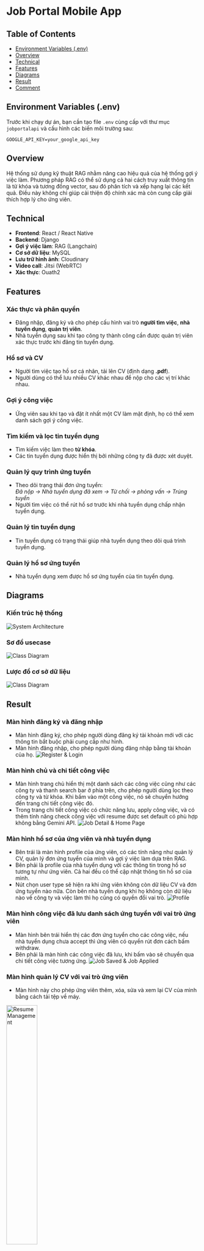 # Job Portal Mobile App

## Table of Contents
- [Environment Variables (.env)](#environment-variables-env)
- [Overview](#overview)
- [Technical](#technical)
- [Features](#features)
- [Diagrams](#diagrams)
- [Result](#result)
- [Comment](#comment)

## Environment Variables (.env)

Trước khi chạy dự án, bạn cần tạo file `.env` cùng cấp với thư mục `jobportalapi` và cấu hình các biến môi trường sau:

```env
GOOGLE_API_KEY=your_google_api_key
```

## Overview
Hệ thống sử dụng kỹ thuật RAG nhằm nâng cao hiệu quả của hệ thống gợi ý việc làm. Phương pháp RAG có thể sử dụng cả hai cách truy xuất thông tin là từ khóa và tương đồng vector, sau đó phân tích và xếp hạng lại các kết quả. Điều này không chỉ giúp cải thiện độ chính xác mà còn cung cấp giải thích hợp lý cho ứng viên.


## Technical
- **Frontend**: React / React Native
- **Backend**: Django 
- **Gợi ý việc làm**: RAG (Langchain)
- **Cơ sở dữ liệu**: MySQL  
- **Lưu trữ hình ảnh**: Cloudinary  
- **Video call**: Jitsi (WebRTC)  
- **Xác thực**: Ouath2

## Features

### Xác thực và phân quyền
- Đăng nhập, đăng ký và cho phép cấu hình vai trò **người tìm việc**, **nhà tuyển dụng**, **quản trị viên**.  
- Nhà tuyển dụng sau khi tạo công ty thành công cần được quản trị viên xác thực trước khi đăng tin tuyển dụng.  

### Hồ sơ và CV
- Người tìm việc tạo hồ sơ cá nhân, tải lên CV (định dạng **.pdf**).  
- Người dùng có thể lưu nhiều CV khác nhau để nộp cho các vị trí khác nhau.  

### Gợi ý công việc
- Ứng viên sau khi tạo và đặt ít nhất một CV làm mặt định, họ có thể xem danh sách gợi ý công việc.

### Tìm kiếm và lọc tin tuyển dụng
- Tìm kiếm việc làm theo **từ khóa**.  
- Các tin tuyển dụng được hiển thị bởi những công ty đã được xét duyệt.

### Quản lý quy trình ứng tuyển
- Theo dõi trạng thái đơn ứng tuyển:  
  *Đã nộp → Nhà tuyển dụng đã xem → Từ chối → phỏng vấn → Trúng tuyển*  
- Người tìm việc có thể rút hồ sơ trước khi nhà tuyển dụng chấp nhận tuyển dụng.  

### Quản lý tin tuyển dụng
- Tin tuyển dụng có trạng thái giúp nhà tuyển dụng theo dõi quá trình tuyển dụng.  

### Quản lý hồ sơ ứng tuyển
- Nhà tuyển dụng xem được hồ sơ ứng tuyển của tin tuyển dụng.

## Diagrams

### Kiến trúc hệ thống
![System Architecture](./images/mvt.png)

### Sơ đồ usecase
![Class Diagram](./diagrams/usecase.png)

### Lược đồ cơ sở dữ liệu
![Class Diagram](./diagrams/datadiagram/dataclassdiagram.png)

## Result
### Màn hình đăng ký và đăng nhập
- Màn hình đăng ký, cho phép người dùng đăng ký tài khoản mới với các thông tin bắt buộc phải cung cấp như hình.
- Màn hình đăng nhập, cho phép người dùng đăng nhập bằng tài khoản của họ.
  ![Register & Login](./images/regisandlogin.png)  

### Màn hình chủ và chi tiết công việc
- Màn hình trang chủ hiển thị một danh sách các công việc cũng như các công ty và thanh search bar ở phía trên, cho phép người dùng lọc theo công ty và từ khóa. Khi bấm vào một công việc, nó sẽ chuyển hướng đến trang chi tiết công việc đó.
- Trong trang chi tiết công việc có chức năng lưu, apply công việc, và có thêm tính năng check công việc với resume được set default có phù hợp không bằng Gemini API.
  ![Job Detail & Home Page](./images/jobdetailandhomepage.png)  

### Màn hình hồ sơ của ứng viên và nhà tuyển dụng
- Bên trái là màn hình profile của ứng viên, có các tính năng như quản lý CV, quản lý đơn ứng tuyển của mình và gợi ý việc làm dựa trên RAG.
- Bên phải là profile của nhà tuyển dụng với các thông tin trong hồ sơ tương tự như ứng viên. Cả hai đều có thể cập nhật thông tin hồ sơ của mình.
- Nút chọn user type sẽ hiện ra khi ứng viên không còn dữ liệu CV và đơn ứng tuyển nào nữa. Còn bên nhà tuyển dụng khi họ không còn dữ liệu nào về công ty và việc làm thì họ cũng có quyền đổi vai trò.
  ![Profile](./images/profile.png)  

### Màn hình công việc đã lưu danh sách ứng tuyển với vai trò ứng viên
- Màn hình bên trái hiển thị các đơn ứng tuyển cho các công việc, nếu nhà tuyển dụng chưa accept thì ứng viên có quyền rút đơn cách bấm withdraw.
- Bên phải là màn hình các công việc đã lưu, khi bấm vào sẽ chuyển qua chi tiết công việc tương ứng.
  ![Job Saved & Job Applied](./images/jobsavedandjobapplied.png)  

### Màn hình quản lý CV với vai trò ứng viên 
- Màn hình này cho phép ứng viên thêm, xóa, sửa và xem lại CV của mình bằng cách tải tệp về máy.
<img src="./images/resumemanagement.jpg" alt="Resume Management" width="40%"/>

### Màn hình gợi ý việc làm với vai trò ứng viên
- Trong dự án, RAG được ứng dụng trong màn hình này bằng cách hiển thị các thông tin công việc phù hợp với CV của ứng viên đã đặt mặc định. Trong tương lai, dự án sẽ phát triển thêm tính năng generate ra các nhận xét về điểm liên quan giữa thông tin công việc và CV.
<img src="./images/ragrecommend.jpg" alt="RAG Recommend" width="40%"/>

### Màn hình đổi mật khẩu  
- Màn hình này cho phép người dùng có thể đổi mật khẩu của họ bằng cách nhập mật khẩu cũ và mới.
<img src="./images/changepassword.jpg" alt="Change Password" width="40%">

### Màn hình trang tạo công ty với vai trò nhà tuyển dụng
- Màn hình trái là danh sách các công ty của nhà tuyển dụng, cho phép tạo và đợi đánh xét duyệt từ admin. Ngoài ra, còn cho phép sửa và xóa công nếu không có công việc được đăng.
- Màn hình bên phải cho phép nhà tuyển dụng nhập các thông tin của công ty và tạo ra công ty mới.
  ![Company Management](./images/companymanagement.png)  

### Màn hình quản lý công việc với vai trò nhà tuyển dụng
- Màn hình bên trái hiển thị danh sách các công việc. Có thể xem được danh sách ứng viên đã ứng tuyển công việc đó, chỉnh sửa công việc và xóa công việc, cũng như lọc theo trạng thái của công việc.
- Màn hình bên phải thể hiện các thông tin của công việc, cho phép nhà tuyển dụng nhập và tạo mới công việc.
  ![Job Management](./images/jobmanagement.png)  

### Màn hình quản lý đơn ứng tuyển với vai trò nhà tuyển dụng
- Màn hình thứ nhất, hiển thị danh sách các ứng viên đã ứng tuyển cho công việc đó. Khi bấm vào đơn ứng tuyển sẽ chuyển qua trang chi tiết đơn ứng tuyển tương ứng.
- Màn hình thứ hai, hiển chi tiết đơn ứng tuyển, cho phép nhà tuyển dụng đọc Cv, từ chối hoặc đồng ý đơn ứng tuyển.
  ![Application Management](./images/applicationmanagement.png)


## Comment

Ứng dụng vẫn đang được phát triển và hoàn thiện hơn, cụ thể như sau:
### 1. Tích hợp các công cụ giao tiếp trực tuyến
- **Chat real-time**: Xây dựng chức năng chat sử dụng **Socket.IO** hoặc **Firebase Realtime Database**.  
- **Phỏng vấn trực tuyến**: Phát triển module video call bằng **WebRTC**, cho phép nhà tuyển dụng và ứng viên trao đổi trực tiếp trên nền tảng.  

### 2. Xây dựng hệ thống thông báo chủ động
- **Push Notification**: Gửi thông báo tức thì đến người dùng khi có cập nhật mới (đơn ứng tuyển, thay đổi trạng thái, gợi ý việc làm mới,...).  

### 3. Hoàn thiện hệ thống RAG với khả năng diễn giải (Explainability)
- Nâng cấp hệ thống gợi ý bằng cách tích hợp **LLM cho tầng "Generation"**.  
- Sau khi **Retrieval** các công việc phù hợp, LLM sẽ nhận **CV + mô tả công việc** → tạo tóm tắt ngắn gọn, chỉ ra những điểm tương đồng về kỹ năng, kinh nghiệm.  
- Giúp ứng viên hiểu rõ **lý do họ được gợi ý công việc**.  

### 4. Mở rộng các tính năng cộng đồng
- Ứng viên có thể **đánh giá công ty**.  
- **Khảo sát mức lương** từ nhiều nguồn.  
- Xây dựng **blog chia sẻ kinh nghiệm tìm việc**. 